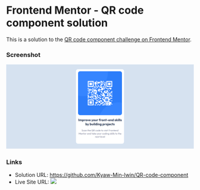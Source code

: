 # Frontend Mentor - QR code component solution

This is a solution to the [QR code component challenge on Frontend Mentor](https://www.frontendmentor.io/challenges/qr-code-component-iux_sIO_H).



### Screenshot

![](./design/Screenshot%202022-06-05%20123821.png)



### Links

- Solution URL: https://github.com/Kyaw-Min-lwin/QR-code-component
- Live Site URL: ![](https://kyaw-min-lwin.github.io/QR-code-component/)
